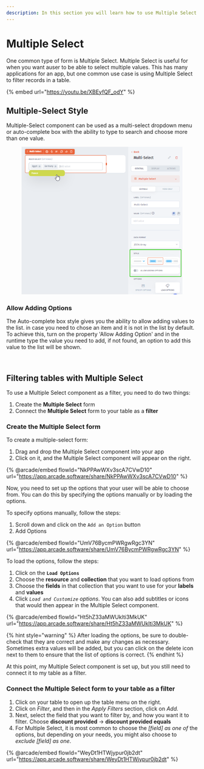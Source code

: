 ```yaml
---
description: In this section you will learn how to use Multiple Select
---
```


# Multiple Select

One common type of form is Multiple Select. Multiple Select is useful for when you want auser to be able to select multiple values. This has many applications for an app, but one common use case is using Multiple Select to filter records in a table.

{% embed url="https://youtu.be/XBEyfQF_odY" %}

## Multiple-Select Style &#x20;

Multiple-Select component can be used as a multi-select dropdown menu or auto-complete box with the ability to type to search and choose more than one value.

<figure><img src="../../../../.gitbook/assets/image (951).png" alt=""><figcaption></figcaption></figure>

### Allow Adding Options

The Auto-complete box style gives you the ability to allow adding values to the list. in case you need to chose an item and it is not in the list by default. \
To achieve this, turn on the property 'Allow Adding Option' and in the runtime type the value you need to add, if not found, an option to add this value to the list will be shown.

<figure><img src="broken-reference" alt=""><figcaption></figcaption></figure>

## Filtering tables with Multiple Select

To use a Multiple Select component as a filter, you need to do two things:

1. Create the **Multiple Select** form
2. Connect the **Multiple Select** form to your table as a **filter**

### Create the Multiple Select form

To create a multiple-select form:

1. Drag and drop the Multiple Select component into your app
2. Click on it, and the Multiple Select component will appear on the right.

{% @arcade/embed flowId="NkPPAwWXv3scA7CVwD10" url="https://app.arcade.software/share/NkPPAwWXv3scA7CVwD10" %}

Now, you need to set up the options that your user will be able to choose from. You can do this by specifying the options manually or by loading the options.

To specify options manually, follow the steps:

1. Scroll down and click on the `Add an Option` button
2. Add Options

{% @arcade/embed flowId="UmV76BycmPWRgwRgc3YN" url="https://app.arcade.software/share/UmV76BycmPWRgwRgc3YN" %}

To load the options, follow the steps:

1. Click on the **`Load Options`**
2. Choose the **resource** and **collection** that you want to load options from
3. Choose the **fields** in that collection that you want to use for your **labels** and **values**
4. Click _`Load and Customize` options_. You can also add subtitles or icons that would then appear in the Multiple Select component.

{% @arcade/embed flowId="Ht5hZ33aMWUklti3MkUK" url="https://app.arcade.software/share/Ht5hZ33aMWUklti3MkUK" %}

{% hint style="warning" %}
After loading the options, be sure to double-check that they are correct and make any changes as necessary. Sometimes extra values will be added, but you can click on the delete icon next to them to ensure that the list of options is correct.
{% endhint %}

At this point, my Multiple Select component is set up, but you still need to connect it to my table as a filter.

### Connect the Multiple Select form to your table as a filter

1. Click on your table to open up the table menu on the right.&#x20;
2. Click on _Filter_, and then in the _Apply Filters_ section, click on _Add._&#x20;
3. Next, select the field that you want to filter by, and how you want it to filter. Choose **discount provided** -> **discount provided equals**
4. For Multiple Select, it is most common to choose the _\[field] as one of_ the options, but depending on your needs, you might also choose to _exclude \[field] as one_.

{% @arcade/embed flowId="WeyDt1HTWjypur0jb2dt" url="https://app.arcade.software/share/WeyDt1HTWjypur0jb2dt" %}

